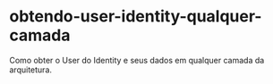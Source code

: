 # obtendo-user-identity-qualquer-camada
Como obter o User do Identity e seus dados em qualquer camada da arquitetura.
